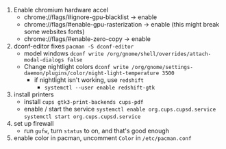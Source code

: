 1) Enable chromium hardware accel
    * chrome://flags/#ignore-gpu-blacklist -> enable
    * chrome://flags/#enable-gpu-rasterization -> enable (this might break some websites fonts)
    * chrome://flags/#enable-zero-copy -> enable
2) dconf-editor fixes ```pacman -S dconf-editor```
    * model windows ```dconf write /org/gnome/shell/overrides/attach-modal-dialogs false```
    * Change nightlight colors ```dconf write /org/gnome/settings-daemon/plugins/color/night-light-temperature 3500```
        * if nightlight isn't working, use ```redshift```
            * ```systemctl --user enable redshift-gtk```
3) install printers
    * install ```cups gtk3-print-backends cups-pdf```
    * enable / start the service ```systemctl enable org.cups.cupsd.service``` ```systemctl start org.cups.cupsd.service```
4) set up firewall
    * run ```gufw```, turn ```status``` to on, and that's good enough
5) enable color in pacman, uncomment ```Color``` in ```/etc/pacman.conf```
